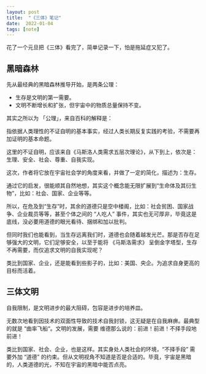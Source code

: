```yaml
---
layout: post
title:  "《三体》笔记"
date:  2022-01-04
tags: [note]
---
```


花了一个元旦把《三体》看完了，简单记录一下，怕是拖延症又犯了。

## 黑暗森林

先从最经典的黑暗森林推导开始，是两条公理：

* 生存是文明的第一需要。
* 文明不断增长和扩张，但宇宙中的物质总量保持不变。

其实之所以为 「公理」，来自百科的解释是：

指依据人类理性的不证自明的基本事实，经过人类长期反复实践的考验，不需要再加证明的基本命题。

这里的不证自明，应该来自《马斯洛人类需求五层次理论》，从下到上，依次是：生理、安全、社会、尊重、自我实现。

这次，作者将它放在宇宙社会学的角度来看，并做了一定的简化，描述为：生存。

通过它的启发，很能顺其自然地想，其实这个概念能无限扩展到“生命体及其衍生物”，比如：社会、国家、企业等等。

所以，在危及到“生存”时，其余的道德只是空中楼阁，比如：社会贫困、国家战争、企业裁员等等，甚至个体之间的 “人吃人” 事件，其实也无可厚非，毕竟这是底线，没必要用道德的眼光看待、捆绑和加以批判。

但同时我们也能看到，当生存远离我们时，道德也会随着越发光芒。那是否存在足够强大的文明，它们足够安全，以至于能将 《马斯洛需求》 呈倒金字塔型，生存不再需要，而仅追求文明的自我实现呢？

类比到国家、企业，还是能看到些影子的，比如：美国、央企。为追求自身更高的目标而活着。

## 三体文明

自我限制，是文明进步的最大阻碍，包容是进步的培养皿。

无数次地看到因技术的双面性导致的技术自我封锁，这无疑是在自我麻痹。最典型的就是 “曲率飞船“。文明的发展，需要 维德那么说的：前进！前进！不择手段地前进！

类比到国家、社会、企业，也是这样。其实身处人类社会的环境，“不择手段” 需要外加 “道德” 的约束。但从文明视角不知道是否是合适的。毕竟，宇宙是黑暗的，人类道德的光，不知在宇宙的黑暗中能否点亮。